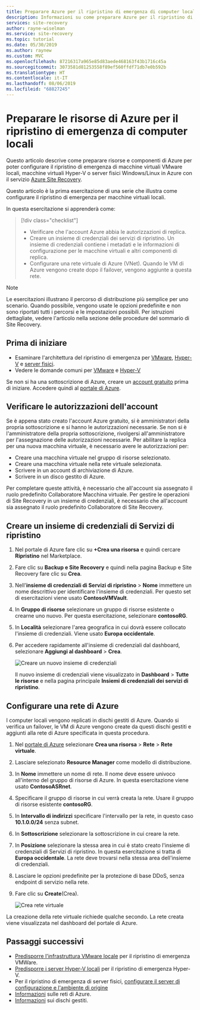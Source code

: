 ```yaml
---
title: Preparare Azure per il ripristino di emergenza di computer locali con Azure Site Recovery | Microsoft Docs
description: Informazioni su come preparare Azure per il ripristino di emergenza di computer locali con Azure Site Recovery.
services: site-recovery
author: rayne-wiselman
ms.service: site-recovery
ms.topic: tutorial
ms.date: 05/30/2019
ms.author: raynew
ms.custom: MVC
ms.openlocfilehash: 87216317a965e85d83aede468163f43b1716c45a
ms.sourcegitcommit: 3073581d81253558f89ef560ffdf71db7e0b592b
ms.translationtype: HT
ms.contentlocale: it-IT
ms.lasthandoff: 08/06/2019
ms.locfileid: "68827245"
---
```

# <a name="prepare-azure-resources-for-disaster-recovery-of-on-premises-machines"></a>Preparare le risorse di Azure per il ripristino di emergenza di computer locali

Questo articolo descrive come preparare risorse e componenti di Azure per poter configurare il ripristino di emergenza di macchine virtuali VMware locali, macchine virtuali Hyper-V o server fisici Windows/Linux in Azure con il servizio [Azure Site Recovery](site-recovery-overview.md).

Questo articolo è la prima esercitazione di una serie che illustra come configurare il ripristino di emergenza per macchine virtuali locali. 


In questa esercitazione si apprenderà come:

> [!div class="checklist"]
> * Verificare che l'account Azure abbia le autorizzazioni di replica.
> * Creare un insieme di credenziali dei servizi di ripristino. Un insieme di credenziali contiene i metadati e le informazioni di configurazione per le macchine virtuali e altri componenti di replica.
> * Configurare una rete virtuale di Azure (VNet). Quando le VM di Azure vengono create dopo il failover, vengono aggiunte a questa rete.

> [!NOTE]
> Le esercitazioni illustrano il percorso di distribuzione più semplice per uno scenario. Quando possibile, vengono usate le opzioni predefinite e non sono riportati tutti i percorsi e le impostazioni possibili. Per istruzioni dettagliate, vedere l'articolo nella sezione delle procedure del sommario di Site Recovery.

## <a name="before-you-start"></a>Prima di iniziare

- Esaminare l'architettura del ripristino di emergenza per [VMware](vmware-azure-architecture.md), [Hyper-V](hyper-v-azure-architecture.md) e [server fisici](physical-azure-architecture.md).
- Vedere le domande comuni per [VMware](vmware-azure-common-questions.md) e [Hyper-V](hyper-v-azure-common-questions.md)

Se non si ha una sottoscrizione di Azure, creare un [account gratuito](https://azure.microsoft.com/pricing/free-trial/) prima di iniziare. Accedere quindi al [portale di Azure](https://portal.azure.com).


## <a name="verify-account-permissions"></a>Verificare le autorizzazioni dell'account

Se è appena stato creato l'account Azure gratuito, si è amministratori della propria sottoscrizione e si hanno le autorizzazioni necessarie. Se non si è l'amministratore della propria sottoscrizione, rivolgersi all'amministratore per l'assegnazione delle autorizzazioni necessarie. Per abilitare la replica per una nuova macchina virtuale, è necessario avere le autorizzazioni per:

- Creare una macchina virtuale nel gruppo di risorse selezionato.
- Creare una macchina virtuale nella rete virtuale selezionata.
- Scrivere in un account di archiviazione di Azure.
- Scrivere in un disco gestito di Azure.

Per completare queste attività, è necessario che all'account sia assegnato il ruolo predefinito Collaboratore Macchina virtuale. Per gestire le operazioni di Site Recovery in un insieme di credenziali, è necessario che all'account sia assegnato il ruolo predefinito Collaboratore di Site Recovery.


## <a name="create-a-recovery-services-vault"></a>Creare un insieme di credenziali di Servizi di ripristino

1. Nel portale di Azure fare clic su **+Crea una risorsa** e quindi cercare **Ripristino** nel Marketplace.
2. Fare clic su **Backup e Site Recovery** e quindi nella pagina Backup e Site Recovery fare clic su **Crea**. 
1. Nell'**insieme di credenziali di Servizi di ripristino** > **Nome** immettere un nome descrittivo per identificare l'insieme di credenziali. Per questo set di esercitazioni viene usato **ContosoVMVault**.
2. In **Gruppo di risorse** selezionare un gruppo di risorse esistente o crearne uno nuovo. Per questa esercitazione, selezionare **contosoRG**.
3. In **Località** selezionare l'area geografica in cui dovrà essere collocato l'insieme di credenziali. Viene usato **Europa occidentale**.
4. Per accedere rapidamente all'insieme di credenziali dal dashboard, selezionare **Aggiungi al dashboard** > **Crea**.

   ![Creare un nuovo insieme di credenziali](./media/tutorial-prepare-azure/new-vault-settings.png)

   Il nuovo insieme di credenziali viene visualizzato in **Dashboard** > **Tutte le risorse** e nella pagina principale **Insiemi di credenziali dei servizi di ripristino**.

## <a name="set-up-an-azure-network"></a>Configurare una rete di Azure

I computer locali vengono replicati in dischi gestiti di Azure. Quando si verifica un failover, le VM di Azure vengono create da questi dischi gestiti e aggiunti alla rete di Azure specificata in questa procedura.

1. Nel [portale di Azure](https://portal.azure.com) selezionare **Crea una risorsa** >  **Rete** > **Rete virtuale**.
2. Lasciare selezionato **Resource Manager** come modello di distribuzione.
3. In **Nome** immettere un nome di rete. Il nome deve essere univoco all'interno del gruppo di risorse di Azure. In questa esercitazione viene usato **ContosoASRnet**.
4. Specificare il gruppo di risorse in cui verrà creata la rete. Usare il gruppo di risorse esistente **contosoRG**.
5. In **Intervallo di indirizzi** specificare l'intervallo per la rete, in questo caso **10.1.0.0/24** senza subnet.
6. In **Sottoscrizione** selezionare la sottoscrizione in cui creare la rete.
7. In **Posizione** selezionare la stessa area in cui è stato creato l'insieme di credenziali di Servizi di ripristino. In questa esercitazione si tratta di **Europa occidentale**. La rete deve trovarsi nella stessa area dell'insieme di credenziali.
8. Lasciare le opzioni predefinite per la protezione di base DDoS, senza endpoint di servizio nella rete.
9. Fare clic su **Create**(Crea).

   ![Crea rete virtuale](media/tutorial-prepare-azure/create-network.png)

La creazione della rete virtuale richiede qualche secondo. La rete creata viene visualizzata nel dashboard del portale di Azure.




## <a name="next-steps"></a>Passaggi successivi

- [Predisporre l'infrastruttura VMware locale](tutorial-prepare-on-premises-vmware.md) per il ripristino di emergenza VMWare.
- [Predisporre i server Hyper-V locali](hyper-v-prepare-on-premises-tutorial.md) per il ripristino di emergenza Hyper-V.
- Per il ripristino di emergenza di server fisici, [configurare il server di configurazione e l'ambiente di origine](physical-azure-disaster-recovery.md)
- [Informazioni](https://docs.microsoft.com/azure/virtual-network/virtual-networks-overview) sulle reti di Azure.
- [Informazioni](https://docs.microsoft.com/azure/virtual-machines/windows/managed-disks-overview) sui dischi gestiti.
